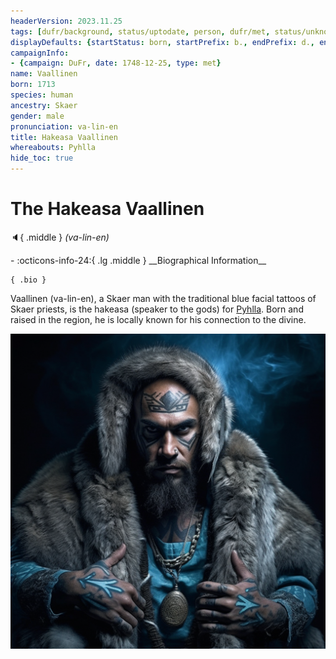 ```yaml
---
headerVersion: 2023.11.25
tags: [dufr/background, status/uptodate, person, dufr/met, status/unknown]
displayDefaults: {startStatus: born, startPrefix: b., endPrefix: d., endStatus: died}
campaignInfo:
- {campaign: DuFr, date: 1748-12-25, type: met}
name: Vaallinen
born: 1713
species: human
ancestry: Skaer
gender: male
pronunciation: va-lin-en
title: Hakeasa Vaallinen
whereabouts: Pyhlla
hide_toc: true
---
```

# The Hakeasa Vaallinen
:speaker:{ .middle } *(va-lin-en)*  
<div class="grid cards ext-narrow-margin ext-one-column" markdown>
- :octicons-info-24:{ .lg .middle } __Biographical Information__

    { .bio }

</div>



Vaallinen (va-lin-en), a Skaer man with the traditional blue facial tattoos of Skaer priests, is the hakeasa (speaker to the gods) for [Pyhlla](<../../gazetteer/western-green-sea/skaerhem/pyhlla.md>). Born and raised in the region, he is locally known for his connection to the divine. 

![Vaallinen](../../assets/vaallinen.png)